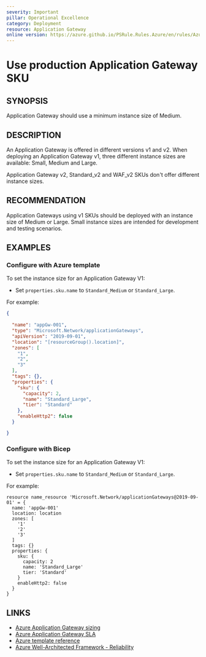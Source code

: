 ```yaml
---
severity: Important
pillar: Operational Excellence
category: Deployment
resource: Application Gateway
online version: https://azure.github.io/PSRule.Rules.Azure/en/rules/Azure.AppGw.MinSku/
---
```


# Use production Application Gateway SKU

## SYNOPSIS

Application Gateway should use a minimum instance size of Medium.

## DESCRIPTION

An Application Gateway is offered in different versions v1 and v2.
When deploying an Application Gateway v1, three different instance sizes are available: Small, Medium and Large.

Application Gateway v2, Standard_v2 and WAF_v2 SKUs don't offer different instance sizes.

## RECOMMENDATION

Application Gateways using v1 SKUs should be deployed with an instance size of Medium or Large.
Small instance sizes are intended for development and testing scenarios.

## EXAMPLES

### Configure with Azure template

To set the instance size for an Application Gateway V1:

- Set `properties.sku.name` to `Standard_Medium` or `Standard_Large`.

For example:

```json
{
    
  "name": "appGw-001",
  "type": "Microsoft.Network/applicationGateways",
  "apiVersion": "2019-09-01",
  "location": "[resourceGroup().location]",
  "zones": [
    "1",
    "2",
    "3"
  ],
  "tags": {},
  "properties": {
    "sku": {
      "capacity": 2,
      "name": "Standard_Large",
      "tier": "Standard"
    },
    "enableHttp2": false
  }

}
```

### Configure with Bicep

To set the instance size for an Application Gateway V1:

- Set `properties.sku.name` to `Standard_Medium` or `Standard_Large`.

For example:

```bicep
resource name_resource 'Microsoft.Network/applicationGateways@2019-09-01' = {
  name: 'appGw-001'
  location: location
  zones: [
    '1'
    '2'
    '3'
  ]
  tags: {}
  properties: {
    sku: {
      capacity: 2
      name: 'Standard_Large'
      tier: 'Standard'
    }
    enableHttp2: false
  }
}
```

## LINKS

- [Azure Application Gateway sizing](https://docs.microsoft.com/azure/application-gateway/overview#sizing)
- [Azure Application Gateway SLA](https://azure.microsoft.com/support/legal/sla/application-gateway/)
- [Azure template reference](https://learn.microsoft.com/en-us/azure/templates/microsoft.network/applicationgateways?pivots=deployment-language-bicep#applicationgatewaysku)
- [Azure Well-Architected Framework - Reliability](https://learn.microsoft.com/en-us/azure/architecture/framework/resiliency/)
